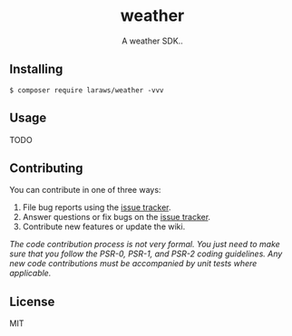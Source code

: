 <h1 align="center"> weather </h1>

<p align="center"> A weather SDK..</p>


## Installing

```shell
$ composer require laraws/weather -vvv
```

## Usage

TODO

## Contributing

You can contribute in one of three ways:

1. File bug reports using the [issue tracker](https://github.com/laraws/weather/issues).
2. Answer questions or fix bugs on the [issue tracker](https://github.com/laraws/weather/issues).
3. Contribute new features or update the wiki.

_The code contribution process is not very formal. You just need to make sure that you follow the PSR-0, PSR-1, and PSR-2 coding guidelines. Any new code contributions must be accompanied by unit tests where applicable._

## License

MIT